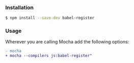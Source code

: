 ### Installation

```sh
$ npm install --save-dev babel-register
```

### Usage

Wherever you are calling Mocha add the following options:

```diff
- mocha
+ mocha --compilers js:babel-register"
```

